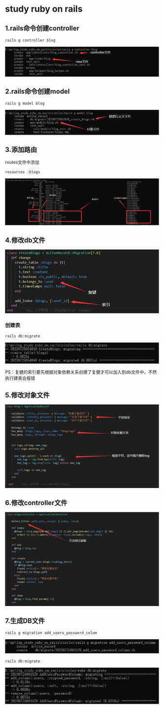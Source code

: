 # study ruby on rails
## 1.rails命令创建controller
````
rails g controller blog
````
![Image](https://github.com/lxg6370592/lxg_study_ruby_on_rails/blob/main/image/create_controller.png?raw=true) 
## 2.rails命令创建model
````
rails g model blog
````
![Image](https://github.com/lxg6370592/lxg_study_ruby_on_rails/blob/main/image/create_model.png?raw=true) 
## 3.添加路由
routes文件中添加
````
resources :blogs
````
![Image](https://github.com/lxg6370592/lxg_study_ruby_on_rails/blob/main/image/routes_blog.png?raw=true) 
## 4.修改db文件
![Image](https://github.com/lxg6370592/lxg_study_ruby_on_rails/blob/main/image/blog_db.png?raw=true) 
### 创建表
````
rails db:migrate
````
![Image](https://github.com/lxg6370592/lxg_study_ruby_on_rails/blob/main/image/blog_create_db.png?raw=true) 

PS：复健的索引要先根据对象依赖关系创建了复健才可以加入到db文件中，不然执行建表会报错
## 5.修改对象文件
![Image](https://github.com/lxg6370592/lxg_study_ruby_on_rails/blob/main/image/blog_model.png?raw=true) 
## 6.修改controller文件
![Image](https://github.com/lxg6370592/lxg_study_ruby_on_rails/blob/main/image/blog_controller.png?raw=true) 
## 7.生成DB文件
````
rails g migration add_users_password_colum
````
![Image](https://github.com/lxg6370592/lxg_study_ruby_on_rails/blob/main/image/create_db.png?raw=true) 
````
rails db:migrate
````
![Image](https://github.com/lxg6370592/lxg_study_ruby_on_rails/blob/main/image/add_users_password.png?raw=true) 
